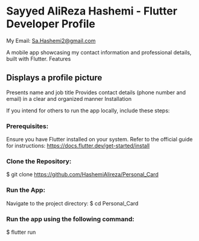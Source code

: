 # Sayyed AliReza Hashemi - Flutter Developer Profile
My Email: Sa.Hashemi2@gmail.com

A mobile app showcasing my contact information and professional details, built with Flutter.
Features

## Displays a profile picture
Presents name and job title
Provides contact details (phone number and email) in a clear and organized manner
Installation

If you intend for others to run the app locally, include these steps:

### Prerequisites:
Ensure you have Flutter installed on your system. Refer to the official guide for instructions: https://docs.flutter.dev/get-started/install

### Clone the Repository:
$ git clone https://github.com/HashemiAlireza/Personal_Card

### Run the App:
Navigate to the project directory:
$ cd Personal_Card

### Run the app using the following command:
$ flutter run
